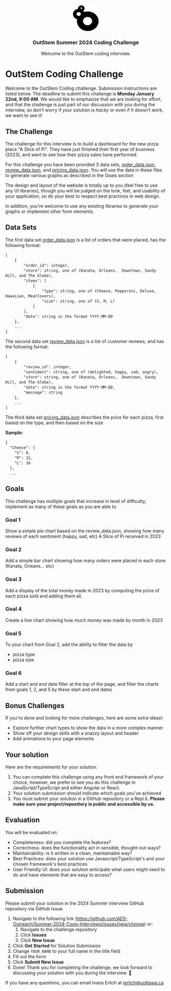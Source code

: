 <!-- PROJECT LOGO -->
<br />
<p align="center">
  <a href="https://github.com/AES-Outreach/Summer-2024-Coop-Interviews">
    <img src="outstem_logo_icon.svg" alt="Logo" width="80" height="80">
  </a>

  <h3 align="center">OutStem Summer 2024 Coding Challenge</h3>

  <p align="center">
    Welcome to the OutStem coding interview.
  </p>
</p>

# OutStem Coding Challenge

Welcome to the OutStem Coding challenge. Submission instructions are listed below. The deadline to submit this challenge is **Monday January 22nd, 9:00 AM**. We would like to emphasize that we are looking for effort, and that the challenge is just part of our discussion with you during the interview, so don’t worry if your solution is *hacky* or even if it doesn’t work, we want to see it!

## The Challenge

The challenge for this interview is to build a dashboard for the new pizza place "A Slice of Pi". They have just finished their first year of business (2023), and want to see how their pizza sales have performed.

For this challenge you have been provided 3 data sets, [order_data.json](data-sets/order_data.json), [review_data.json](data-sets/review_data.json), and [pricing_data.json](data-sets/pricing_data.json). You will use the data in these files to generate various graphs as described in the Goals section

The design and layout of the website is totally up to you (feel free to use any UI libraries), though you will be judged on the look, feel, and usability of your application, so do your best to respect best practices in web design.

In addition, you're welcome to use any existing libraries to generate your graphs or implement other form elements.

## Data Sets
The first data set [order_data.json](data-sets/order_data.json) is a list of orders that were placed, has the following format:

```
[
    {
        "order_id": integer,
        "store": string, one of (Kanata, Orleans,  Downtown, Sandy Hill, and The Glebe),
        "items": [
            {
                "type": string, one of (Cheese, Pepperoni, Deluxe, Hawaiian, Meatlovers),
                "size": string, one of (S, M, L)
            }
        ],
        "date": string in the format YYYY-MM-DD
    },
    ...
]
```

The second data set [review_data.json](data-sets/review_data.json) is a list of customer reviews, and has the following format:

```
[
    {
        "review_id": integer,
        "sentiment": string, one of (delighted, happy, sad, angry),
        "store": string, one of (Kanata, Orleans,  Downtown, Sandy Hill, and The Glebe),
        "date": string in the format YYYY-MM-DD,
        "message": string
    },
    ...
]
```

The third data set [pricing_data.json](data-sets/pricing_data.json) describes the price for each pizza, first based on the type, and then based on the size

**Sample:**
```
{
  "Cheese": {
    "S": 8,
    "M": 12,
    "L": 16
  },
  ...
```


## Goals
This challenge has multiple goals that increase in level of difficulty, implement as many of these goals as you are able to.



### Goal 1
Show a simple pie chart based on the review_data.json, showing how many reviews of each sentiment (happy, sad, etc) A Slice of Pi received in 2023


### Goal 2
Add a simple bar chart showing how many orders were placed in each store (Kanata, Orleans... etc)


### Goal 3
Add a display of the total money made in 2023 by computing the price of each pizza sold and adding them all.


### Goal 4
Create a line chart showing how much money was made by month in 2023

### Goal 5
To your chart from Goal 2, add the ability to filter the data by
- pizza type
- pizza size


### Goal 6
Add a start and end date filter at the top of the page, and filter the charts from goals 1, 2, and 5 by these start and end dates



## Bonus Challenges
If you're done and looking for more challenges, here are some extra ideas!:

- Explore further chart types to show the data in a more complex manner
- Show off your design skills with a snazzy layout and header
- Add animations to your page elements


## Your solution

Here are the requirements for your solution.

1. You can complete this challenge using any front end framework of your choice, however, we prefer to see you do this challenge in JavaScript/TypeScript and either Angular or React.
2. Your solution submission should indicate which goals you've achieved
4. You must submit your solution in a GitHub repository or a Repl.it. **Please make sure your project/repository is public and accessible by us.**

## Evaluation 

You will be evaluated on:
- Completeness: did you complete the features?
- Correctness: does the functionality act in sensible, thought-out ways?
- Maintainability: is it written in a clean, maintainable way?
- Best Practices: does your solution use Javascript/TypeScript's and your chosen framework's best practices
- User Friendly UI: does your solution anticipate what users might need to do and have elements that are easy to access?

## Submission

Please submit your solution in the 2024 Summer interview GitHub repository via GitHub Issue.

1. Navigate to the following link (https://github.com/AES-Outreach/Summer-2024-Coop-Interviews/issues/new/choose) or:
   1. Navigate to the challenge repository
   2. Click **Issues**
   3. Click **New Issue**
2. Click **Get Started** for Solution Submission
3. Change `YOUR_NAME` to your full name in the title field
4. Fill out the form
5. Click **Submit New Issue**
6. Done! Thank you for completing the challenge, we look forward to discussing your solution with you during the interview. 🎉

If you have any questions, you can email Ivana Erlich at ierlich@uottawa.ca



